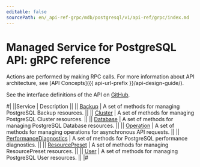 ```yaml
---
editable: false
sourcePath: en/_api-ref-grpc/mdb/postgresql/v1/api-ref/grpc/index.md
---
```


# Managed Service for PostgreSQL API: gRPC reference

Actions are performed by making RPC calls. For more information about API architecture, see [API Concepts]({{ api-url-prefix }}/api-design-guide/).

See the interface definitions of the API on [GitHub](https://github.com/yandex-cloud/cloudapi).

#|
||Service | Description ||
|| [Backup](Backup/index.md) | A set of methods for managing PostgreSQL Backup resources. ||
|| [Cluster](Cluster/index.md) | A set of methods for managing PostgreSQL Cluster resources. ||
|| [Database](Database/index.md) | A set of methods for managing PostgreSQL Database resources. ||
|| [Operation](Operation/index.md) | A set of methods for managing operations for asynchronous API requests. ||
|| [PerformanceDiagnostics](PerformanceDiagnostics/index.md) | A set of methods for PostgreSQL performance diagnostics. ||
|| [ResourcePreset](ResourcePreset/index.md) | A set of methods for managing ResourcePreset resources. ||
|| [User](User/index.md) | A set of methods for managing PostgreSQL User resources. ||
|#